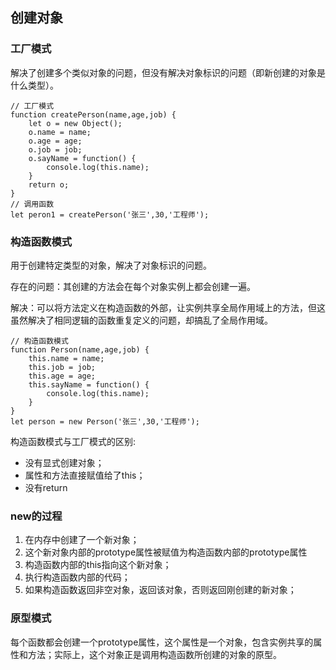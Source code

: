 ## 创建对象

### 工厂模式

解决了创建多个类似对象的问题，但没有解决对象标识的问题（即新创建的对象是什么类型）。

``` 
// 工厂模式
function createPerson(name,age,job) {
    let o = new Object();
    o.name = name;
    o.age = age;
    o.job = job;
    o.sayName = function() {
        console.log(this.name);
    }
    return o;
}
// 调用函数
let peron1 = createPerson('张三',30,'工程师');
```

### 构造函数模式

用于创建特定类型的对象，解决了对象标识的问题。

存在的问题：其创建的方法会在每个对象实例上都会创建一遍。

解决：可以将方法定义在构造函数的外部，让实例共享全局作用域上的方法，但这虽然解决了相同逻辑的函数重复定义的问题，却搞乱了全局作用域。

``` 
// 构造函数模式
function Person(name,age,job) {
    this.name = name;
    this.job = job;
    this.age = age;
    this.sayName = function() {
        console.log(this.name);
    }
}
let person = new Person('张三',30,'工程师');
```

构造函数模式与工厂模式的区别:

- 没有显式创建对象；
- 属性和方法直接赋值给了this；
- 没有return

### new的过程

1. 在内存中创建了一个新对象；
2. 这个新对象内部的prototype属性被赋值为构造函数内部的prototype属性
3. 构造函数内部的this指向这个新对象；
4. 执行构造函数内部的代码；
5. 如果构造函数返回非空对象，返回该对象，否则返回刚创建的新对象；

### 原型模式

每个函数都会创建一个prototype属性，这个属性是一个对象，包含实例共享的属性和方法；实际上，这个对象正是调用构造函数所创建的对象的原型。